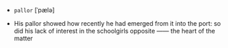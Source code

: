 - `pallor` [ˈpælə]



-  His pallor showed how recently he had emerged from it into the port: so did his lack of interest in the schoolgirls opposite —— the heart of the matter